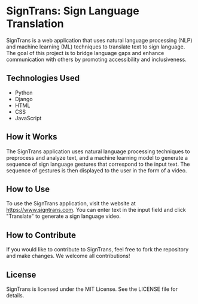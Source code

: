 # SignTrans: Sign Language Translation

SignTrans is a web application that uses natural language processing (NLP) and machine learning (ML) techniques to translate text to sign language. The goal of this project is to bridge language gaps and enhance communication with others by promoting accessibility and inclusiveness.

## Technologies Used

- Python
- Django
- HTML
- CSS
- JavaScript

## How it Works

The SignTrans application uses natural language processing techniques to preprocess and analyze text, and a machine learning model to generate a sequence of sign language gestures that correspond to the input text. The sequence of gestures is then displayed to the user in the form of a video.

## How to Use

To use the SignTrans application, visit the website at https://www.signtrans.com. You can enter text in the input field and click "Translate" to generate a sign language video.

## How to Contribute

If you would like to contribute to SignTrans, feel free to fork the repository and make changes. We welcome all contributions!

## License

SignTrans is licensed under the MIT License. See the LICENSE file for details.
